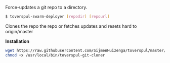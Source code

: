 Force-updates a git repo to a directory.
  
```bash
$ toverspul-swarm-deployer [repodir] [repourl]
```
  
Clones the repo the repo or fetches updates and resets hard to origin/master
  
**Installation**
  ```bash
  wget https://raw.githubusercontent.com/SijmenHuizenga/toverspul/master/git-cloner/toverspul-git-cloner -O /usr/local/bin/toverspul-git-cloner
  chmod +x /usr/local/bin/toverspul-git-cloner
  ```